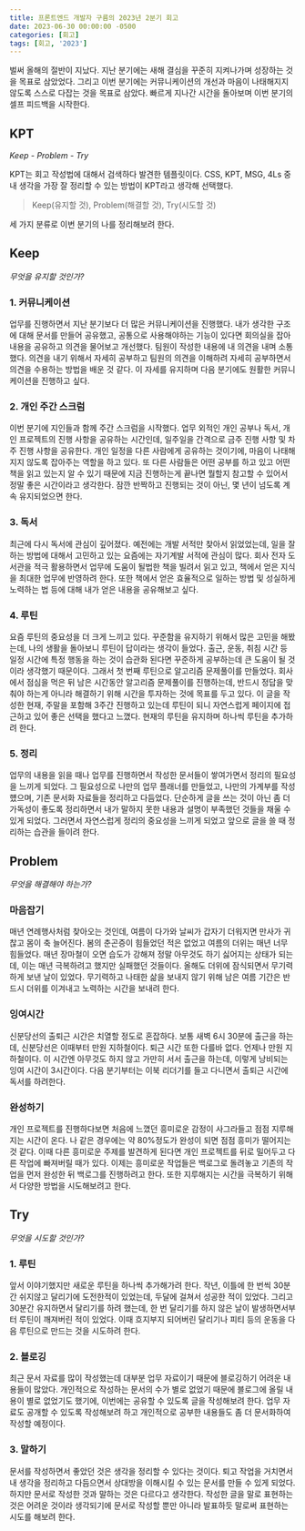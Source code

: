 ```yaml
---
title: 프론트엔드 개발자 구름의 2023년 2분기 회고
date: 2023-06-30 00:00:00 -0500
categories: [회고]
tags: [회고, '2023']
---
```


벌써 올해의 절반이 지났다.
지난 분기에는 새해 결심을 꾸준히 지켜나가며 성장하는 것을 목표로 삼았었다.
그리고 이번 분기에는 커뮤니케이션의 개선과 마음이 나태해지지 않도록 스스로 다잡는 것을 목표로 삼았다.
빠르게 지나간 시간을 돌아보며 이번 분기의 셀프 피드백을 시작한다.

## KPT
*Keep - Problem - Try*

KPT는 회고 작성법에 대해서 검색하다 발견한 템플릿이다.
CSS, KPT, MSG, 4Ls 중 내 생각을 가장 잘 정리할 수 있는 방법이 KPT라고 생각해 선택했다.

> Keep(유지할 것), Problem(해결할 것), Try(시도할 것)

세 가지 분류로 이번 분기의 나를 정리해보려 한다.


## Keep
*무엇을 유지할 것인가?*

### 1. 커뮤니케이션

업무를 진행하면서 지난 분기보다 더 많은 커뮤니케이션을 진행했다.
내가 생각한 구조에 대해 문서를 만들어 공유했고, 공통으로 사용해야하는 기능이 있다면 회의실을 잡아 내용을 공유하고 의견을 물어보고 개선했다.
팀원이 작성한 내용에 내 의견을 내며 소통했다.
의견을 내기 위해서 자세히 공부하고 팀원의 의견을 이해하려 자세히 공부하면서 의견을 수용하는 방법을 배운 것 같다.
이 자세를 유지하며 다음 분기에도 원활한 커뮤니케이션을 진행하고 싶다.

### 2. 개인 주간 스크럼

이번 분기에 지인들과 함께 주간 스크럼을 시작했다.
업무 외적인 개인 공부나 독서, 개인 프로젝트의 진행 사항을 공유하는 시간인데, 일주일을 간격으로 금주 진행 사항 및 차주 진행 사항을 공유한다.
개인 일정을 다른 사람에게 공유하는 것이기에, 마음이 나태해지지 않도록 잡아주는 역할을 하고 있다.
또 다른 사람들은 어떤 공부를 하고 있고 어떤 책을 읽고 있는지 알 수 있기 때문에 지금 진행하는게 끝나면 뭘할지 참고할 수 있어서 정말 좋은 시간이라고 생각한다.
잠깐 반짝하고 진행되는 것이 아닌, 몇 년이 넘도록 계속 유지되었으면 한다.

### 3. 독서

최근에 다시 독서에 관심이 깊어졌다.
예전에는 개발 서적만 찾아서 읽었었는데, 일을 잘하는 방법에 대해서 고민하고 있는 요즘에는 자기계발 서적에 관심이 많다.
회사 전자 도서관을 적극 활용하면서 업무에 도움이 될법한 책을 빌려서 읽고 있고, 책에서 얻은 지식을 최대한 업무에 반영하려 한다.
또한 책에서 얻은 효율적으로 일하는 방법 및 성실하게 노력하는 법 등에 대해 내가 얻은 내용을 공유해보고 싶다.

### 4. 루틴

요즘 루틴의 중요성을 더 크게 느끼고 있다.
꾸준함을 유지하기 위해서 많은 고민을 해봤는데, 나의 생활을 돌아보니 루틴이 답이라는 생각이 들었다.
출근, 운동, 취침 시간 등 일정 시간에 특정 행동을 하는 것이 습관화 된다면 꾸준하게 공부하는데 큰 도움이 될 것이라 생각했기 때문이다.
그래서 첫 번째 루틴으로 알고리즘 문제풀이를 만들었다.
회사에서 점심을 먹은 뒤 남은 시간동안 알고리즘 문제풀이를 진행하는데, 반드시 정답을 맞춰야 하는게 아니라 해결하기 위해 시간을 투자하는 것에 목표를 두고 있다.
이 글을 작성한 현재, 주말을 포함해 3주간 진행하고 있는데 루틴이 되니 자연스럽게 페이지에 접근하고 있어 좋은 선택을 했다고 느꼈다.
현재의 루틴을 유지하며 하나씩 루틴을 추가하려 한다.

### 5. 정리

업무의 내용을 읽을 때나 업무를 진행하면서 작성한 문서들이 쌓여가면서 정리의 필요성을 느끼게 되었다.
그 필요성으로 나만의 업무 플래너를 만들었고, 나만의 가계부를 작성헀으며, 기존 문서화 자료들을 정리하고 다듬었다.
단순하게 글을 쓰는 것이 아닌 좀 더 가독성이 좋도록 정리하면서 내가 말하지 못한 내용과 설명이 부족했던 것들을 채울 수 있게 되었다.
그러면서 자연스럽게 정리의 중요성을 느끼게 되었고 앞으로 글을 쓸 때 정리하는 습관을 들이려 한다.

## Problem
*무엇을 해결해야 하는가?*

### 마음잡기

매년 연례행사처럼 찾아오는 것인데, 여름이 다가와 날씨가 갑자기 더워지면 만사가 귀찮고 몸이 축 늘어진다.
봄의 춘곤증이 힘들었던 적은 없었고 여름의 더위는 매년 너무 힘들었다.
매년 장마철이 오면 습도가 강해져 정말 아무것도 하기 싫어지는 상태가 되는데, 이는 매년 극복하려고 했지만 실패했던 것들이다.
올해도 더위에 잠식되면서 무기력하게 보낸 날이 있었다.
무기력하고 나태한 삶을 보내지 않기 위해 남은 여름 기간은 반드시 더위를 이겨내고 노력하는 시간을 보내려 한다.

### 잉여시간

신분당선의 출퇴근 시간은 치열할 정도로 혼잡하다.
보통 새벽 6시 30분에 출근을 하는데, 신분당선은 이때부터 만원 지하철이다. 
퇴근 시간 또한 다를바 없다. 언제나 만원 지하철이다.
이 시간엔 아무것도 하지 않고 가만히 서서 출근을 하는데, 이렇게 낭비되는 잉여 시간이 3시간이다.
다음 분기부터는 이북 리더기를 들고 다니면서 출퇴근 시간에 독서를 하려한다.

### 완성하기

개인 프로젝트를 진행하다보면 처음에 느꼈던 흥미로운 감정이 사그라들고 점점 지루해지는 시간이 온다.
나 같은 경우에는 약 80%정도가 완성이 되면 점점 흥미가 떨어지는 것 같다.
이때 다른 흥미로운 주제를 발견하게 된다면 개인 프로젝트를 뒤로 밀어두고 다른 작업에 빠져버릴 때가 있다.
이제는 흥미로운 작업들은 백로그로 돌려놓고 기존의 작업을 먼저 완성한 뒤 백로그를 진행하려고 한다.
또한 지루해지는 시간을 극복하기 위해서 다양한 방법을 시도해보려고 한다.

## Try
*무엇을 시도할 것인가?*

### 1. 루틴

앞서 이야기했지만 새로운 루틴을 하나씩 추가해가려 한다.
작년, 이틀에 한 번씩 30분간 쉬지않고 달리기에 도전한적이 있었는데, 두달에 걸쳐서 성공한 적이 있었다. 그리고 30분간 유지하면서 달리기를 하려 했는데, 한 번 달리기를 하지 않은 날이 발생하면서부터 루틴이 깨져버린 적이 있었다.
이때 흐지부지 되어버린 달리기나 피티 등의 운동을 다음 루틴으로 만드는 것을 시도하려 한다.

### 2. 블로깅

최근 문서 자료를 많이 작성했는데 대부분 업무 자료이기 때문에 블로깅하기 어려운 내용들이 많았다.
개인적으로 작성하는 문서의 수가 별로 없었기 때문에 블로그에 올릴 내용이 별로 없었기도 했기에, 이번에는 공유할 수 있도록 글을 작성해보려 한다.
업무 자료도 공개할 수 있도록 작성해보려 하고 개인적으로 공부한 내용들도 좀 더 문서화하여 작성할 예정이다.

### 3. 말하기

문서를 작성하면서 좋았던 것은 생각을 정리할 수 있다는 것이다.
퇴고 작업을 거치면서 내 생각을 정리하고 다듬으면서 상대방을 이해시킬 수 있는 문서를 만들 수 있게 되었다.
하지만 문서로 작성한 것과 말하는 것은 다르다고 생각한다.
작성한 글을 말로 표현하는 것은 어려운 것이라 생각되기에 문서로 작성할 뿐만 아니라 발표하듯 말로써 표현하는 시도를 해보려 한다.
